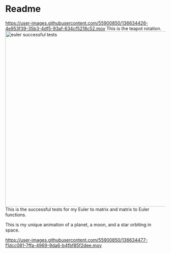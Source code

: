 # Readme





https://user-images.githubusercontent.com/55900850/136634426-4e953f39-35b3-4df5-93af-634cf5218c52.mov
This is the teapot rotation.
<img width="549" alt="euler successful tests" src="https://user-images.githubusercontent.com/55900850/136634441-77c5fa40-3ed1-4d2d-94e2-2801c6c970ec.png">
This is the successful tests for my Euler to matrix and matrix to Euler functions.

This is my unique animation of a planet, a moon, and a star orbiting in space.


https://user-images.githubusercontent.com/55900850/136634477-f1dcc081-7ffa-4969-9da6-b4fbf85f2dee.mov

